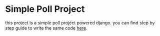 # Simple Poll Project
this project is a simple poll project powered django.
you can find step by step guide to write the same code [here](https://docs.djangoproject.com/en/2.1/intro/tutorial01/).


